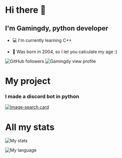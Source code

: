 # Hi there 👋
## I'm Gamingdy, python developer

- 💻 I'm currently learning C++

- 🥧 Was born in 2004, so I let you calculate my age :)

![GitHub followers](https://img.shields.io/github/followers/gamingdy?label=Follow&color=blueviolet&style=flat-square&logo=GitHub)
![Gamingdy view profile](https://komarev.com/ghpvc/?username=gamingdy&color=E314D6&style=flat-square)

# My project

### I made a discord bot in python

[![Image-search card](https://github-readme-stats.vercel.app/api/pin/?username=gamingdy&repo=Just-BOT&theme=jolly&hide_border=true)](https://github.com/gamingdy/Just-BOT)

# All my stats


![My stats](https://github-readme-stats.vercel.app/api?username=gamingdy&show_icons=true&hide_border=true&theme=jolly&include_all_commits=true&count_private=true&line_height=24px)


![My language](https://github-readme-stats.vercel.app/api/top-langs/?username=gamingdy&layout=compact&theme=jolly&langs_count=100&hide_border=true)
